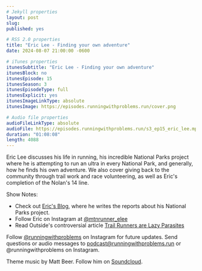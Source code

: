 ```yaml
---
# Jekyll properties
layout: post
slug:
published: yes

# RSS 2.0 properties
title: "Eric Lee - Finding your own adventure"
date: 2024-08-07 21:00:00 -0600

# iTunes properties
itunesSubtitle: "Eric Lee - Finding your own adventure"
itunesBlock: no
itunesEpisode: 15
itunesSeason: 3
itunesEpisodeType: full
itunesExplicit: yes
itunesImageLinkType: absolute
itunesImage: https://episodes.runningwithproblems.run/cover.png

# Audio file properties
audioFileLinkType: absolute
audioFile: https://episodes.runningwithproblems.run/s3_ep15_eric_lee.mp3
duration: "01:08:08"
length: 4088
---
```


Eric Lee discusses his life in running, his incredible National Parks project where he is attempting to run an ultra in every National Park, and generally, how he finds his own adventure. We also cover giving back to the community through trail work and race volunteering, as well as Eric's completion of the Nolan's 14 line.

Show Notes:
- Check out [Eric's Blog](https://ericjlee.com/Blogs/), where he writes the reports about his National Parks project.
- Follow Eric on Instagram at [@mtnrunner_elee](https://www.instagram.com/mtnrunner_elee/)
- Read Outside's controversial article [Trail Runners are Lazy Parasites](https://www.outsideonline.com/culture/opinion/trail-runners-are-lazy-parasites/)

Follow [@runningwithproblems](https://www.instagram.com/runningwithproblems/) on Instagram for future updates. Send questions or audio messages to podcast@runningwithproblems.run or @runningwithproblems on Instagram.

Theme music by Matt Beer. Follow him on [Soundcloud](https://soundcloud.com/mattbeermusic).
